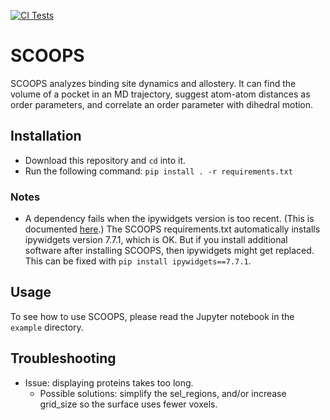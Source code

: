 [![CI Tests](https://github.com/DanielJamesEvans/scoops/actions/workflows/python-app.yml/badge.svg)](https://github.com/DanielJamesEvans/scoops/actions/workflows/python-app.yml)

# SCOOPS

SCOOPS analyzes binding site dynamics and allostery. It can find the volume of a pocket in an MD trajectory, suggest atom-atom distances as order parameters, and correlate an order parameter with dihedral motion.

## Installation
* Download this repository and `cd` into it.
* Run the following command:
    `pip install . -r requirements.txt`

        
### Notes
* A dependency fails when the ipywidgets version is too recent.  (This is documented [here](https://github.com/pyvista/pyvista/issues/3274).)  The SCOOPS requirements.txt automatically installs ipywidgets version 7.7.1, which is OK.  But if you install additional software after installing SCOOPS, then ipywidgets might get replaced.  This can be fixed with `pip install ipywidgets==7.7.1`.

## Usage
To see how to use SCOOPS, please read the Jupyter notebook in the `example` directory.

## Troubleshooting
* Issue: displaying proteins takes too long.
  * Possible solutions: simplify the sel\_regions, and/or increase grid\_size so the surface uses fewer voxels.
